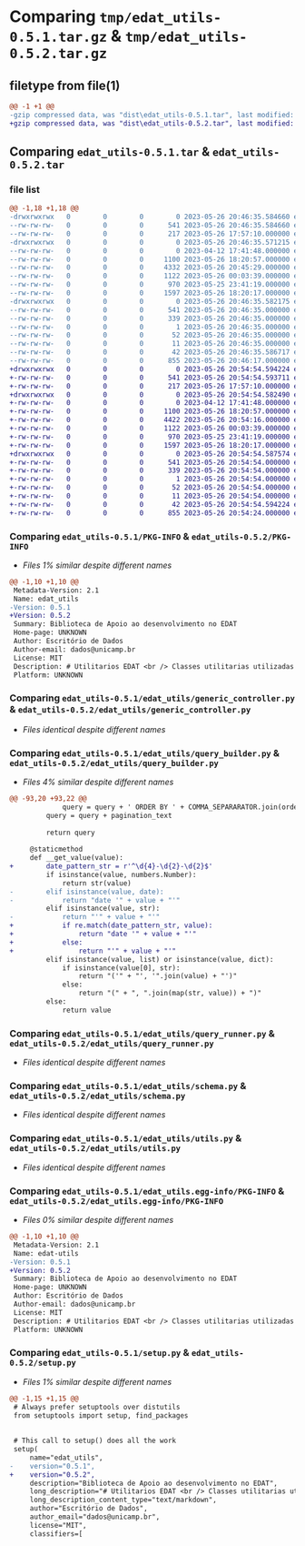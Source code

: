 # Comparing `tmp/edat_utils-0.5.1.tar.gz` & `tmp/edat_utils-0.5.2.tar.gz`

## filetype from file(1)

```diff
@@ -1 +1 @@
-gzip compressed data, was "dist\edat_utils-0.5.1.tar", last modified: Fri May 26 20:46:35 2023, max compression
+gzip compressed data, was "dist\edat_utils-0.5.2.tar", last modified: Fri May 26 20:54:54 2023, max compression
```

## Comparing `edat_utils-0.5.1.tar` & `edat_utils-0.5.2.tar`

### file list

```diff
@@ -1,18 +1,18 @@
-drwxrwxrwx   0        0        0        0 2023-05-26 20:46:35.584660 edat_utils-0.5.1/
--rw-rw-rw-   0        0        0      541 2023-05-26 20:46:35.584660 edat_utils-0.5.1/PKG-INFO
--rw-rw-rw-   0        0        0      217 2023-05-26 17:57:10.000000 edat_utils-0.5.1/README.md
-drwxrwxrwx   0        0        0        0 2023-05-26 20:46:35.571215 edat_utils-0.5.1/edat_utils/
--rw-rw-rw-   0        0        0        0 2023-04-12 17:41:48.000000 edat_utils-0.5.1/edat_utils/__init__.py
--rw-rw-rw-   0        0        0     1100 2023-05-26 18:20:57.000000 edat_utils-0.5.1/edat_utils/generic_controller.py
--rw-rw-rw-   0        0        0     4332 2023-05-26 20:45:29.000000 edat_utils-0.5.1/edat_utils/query_builder.py
--rw-rw-rw-   0        0        0     1122 2023-05-26 00:03:39.000000 edat_utils-0.5.1/edat_utils/query_runner.py
--rw-rw-rw-   0        0        0      970 2023-05-25 23:41:19.000000 edat_utils-0.5.1/edat_utils/schema.py
--rw-rw-rw-   0        0        0     1597 2023-05-26 18:20:17.000000 edat_utils-0.5.1/edat_utils/utils.py
-drwxrwxrwx   0        0        0        0 2023-05-26 20:46:35.582175 edat_utils-0.5.1/edat_utils.egg-info/
--rw-rw-rw-   0        0        0      541 2023-05-26 20:46:35.000000 edat_utils-0.5.1/edat_utils.egg-info/PKG-INFO
--rw-rw-rw-   0        0        0      339 2023-05-26 20:46:35.000000 edat_utils-0.5.1/edat_utils.egg-info/SOURCES.txt
--rw-rw-rw-   0        0        0        1 2023-05-26 20:46:35.000000 edat_utils-0.5.1/edat_utils.egg-info/dependency_links.txt
--rw-rw-rw-   0        0        0       52 2023-05-26 20:46:35.000000 edat_utils-0.5.1/edat_utils.egg-info/requires.txt
--rw-rw-rw-   0        0        0       11 2023-05-26 20:46:35.000000 edat_utils-0.5.1/edat_utils.egg-info/top_level.txt
--rw-rw-rw-   0        0        0       42 2023-05-26 20:46:35.586717 edat_utils-0.5.1/setup.cfg
--rw-rw-rw-   0        0        0      855 2023-05-26 20:46:17.000000 edat_utils-0.5.1/setup.py
+drwxrwxrwx   0        0        0        0 2023-05-26 20:54:54.594224 edat_utils-0.5.2/
+-rw-rw-rw-   0        0        0      541 2023-05-26 20:54:54.593711 edat_utils-0.5.2/PKG-INFO
+-rw-rw-rw-   0        0        0      217 2023-05-26 17:57:10.000000 edat_utils-0.5.2/README.md
+drwxrwxrwx   0        0        0        0 2023-05-26 20:54:54.582490 edat_utils-0.5.2/edat_utils/
+-rw-rw-rw-   0        0        0        0 2023-04-12 17:41:48.000000 edat_utils-0.5.2/edat_utils/__init__.py
+-rw-rw-rw-   0        0        0     1100 2023-05-26 18:20:57.000000 edat_utils-0.5.2/edat_utils/generic_controller.py
+-rw-rw-rw-   0        0        0     4422 2023-05-26 20:54:16.000000 edat_utils-0.5.2/edat_utils/query_builder.py
+-rw-rw-rw-   0        0        0     1122 2023-05-26 00:03:39.000000 edat_utils-0.5.2/edat_utils/query_runner.py
+-rw-rw-rw-   0        0        0      970 2023-05-25 23:41:19.000000 edat_utils-0.5.2/edat_utils/schema.py
+-rw-rw-rw-   0        0        0     1597 2023-05-26 18:20:17.000000 edat_utils-0.5.2/edat_utils/utils.py
+drwxrwxrwx   0        0        0        0 2023-05-26 20:54:54.587574 edat_utils-0.5.2/edat_utils.egg-info/
+-rw-rw-rw-   0        0        0      541 2023-05-26 20:54:54.000000 edat_utils-0.5.2/edat_utils.egg-info/PKG-INFO
+-rw-rw-rw-   0        0        0      339 2023-05-26 20:54:54.000000 edat_utils-0.5.2/edat_utils.egg-info/SOURCES.txt
+-rw-rw-rw-   0        0        0        1 2023-05-26 20:54:54.000000 edat_utils-0.5.2/edat_utils.egg-info/dependency_links.txt
+-rw-rw-rw-   0        0        0       52 2023-05-26 20:54:54.000000 edat_utils-0.5.2/edat_utils.egg-info/requires.txt
+-rw-rw-rw-   0        0        0       11 2023-05-26 20:54:54.000000 edat_utils-0.5.2/edat_utils.egg-info/top_level.txt
+-rw-rw-rw-   0        0        0       42 2023-05-26 20:54:54.594224 edat_utils-0.5.2/setup.cfg
+-rw-rw-rw-   0        0        0      855 2023-05-26 20:54:24.000000 edat_utils-0.5.2/setup.py
```

### Comparing `edat_utils-0.5.1/PKG-INFO` & `edat_utils-0.5.2/PKG-INFO`

 * *Files 1% similar despite different names*

```diff
@@ -1,10 +1,10 @@
 Metadata-Version: 2.1
 Name: edat_utils
-Version: 0.5.1
+Version: 0.5.2
 Summary: Biblioteca de Apoio ao desenvolvimento no EDAT
 Home-page: UNKNOWN
 Author: Escritório de Dados
 Author-email: dados@unicamp.br
 License: MIT
 Description: # Utilitarios EDAT <br /> Classes utilitarias utilizadas pelo EDAT.
 Platform: UNKNOWN
```

### Comparing `edat_utils-0.5.1/edat_utils/generic_controller.py` & `edat_utils-0.5.2/edat_utils/generic_controller.py`

 * *Files identical despite different names*

### Comparing `edat_utils-0.5.1/edat_utils/query_builder.py` & `edat_utils-0.5.2/edat_utils/query_builder.py`

 * *Files 4% similar despite different names*

```diff
@@ -93,20 +93,22 @@
             query = query + ' ORDER BY ' + COMMA_SEPARARATOR.join(orderBy)
         query = query + pagination_text
        
         return query
 
     @staticmethod
     def __get_value(value):
+        date_pattern_str = r'^\d{4}-\d{2}-\d{2}$'
         if isinstance(value, numbers.Number):
             return str(value)
-        elif isinstance(value, date):
-            return "date '" + value + "'"
         elif isinstance(value, str):
-            return "'" + value + "'"
+            if re.match(date_pattern_str, value):
+                return "date '" + value + "'"
+            else:
+                return "'" + value + "'"
         elif isinstance(value, list) or isinstance(value, dict):
             if isinstance(value[0], str):
                 return "('" + "', '".join(value) + "')"
             else:
                 return "(" + ", ".join(map(str, value)) + ")"
         else: 
             return value
```

### Comparing `edat_utils-0.5.1/edat_utils/query_runner.py` & `edat_utils-0.5.2/edat_utils/query_runner.py`

 * *Files identical despite different names*

### Comparing `edat_utils-0.5.1/edat_utils/schema.py` & `edat_utils-0.5.2/edat_utils/schema.py`

 * *Files identical despite different names*

### Comparing `edat_utils-0.5.1/edat_utils/utils.py` & `edat_utils-0.5.2/edat_utils/utils.py`

 * *Files identical despite different names*

### Comparing `edat_utils-0.5.1/edat_utils.egg-info/PKG-INFO` & `edat_utils-0.5.2/edat_utils.egg-info/PKG-INFO`

 * *Files 0% similar despite different names*

```diff
@@ -1,10 +1,10 @@
 Metadata-Version: 2.1
 Name: edat-utils
-Version: 0.5.1
+Version: 0.5.2
 Summary: Biblioteca de Apoio ao desenvolvimento no EDAT
 Home-page: UNKNOWN
 Author: Escritório de Dados
 Author-email: dados@unicamp.br
 License: MIT
 Description: # Utilitarios EDAT <br /> Classes utilitarias utilizadas pelo EDAT.
 Platform: UNKNOWN
```

### Comparing `edat_utils-0.5.1/setup.py` & `edat_utils-0.5.2/setup.py`

 * *Files 1% similar despite different names*

```diff
@@ -1,15 +1,15 @@
 # Always prefer setuptools over distutils
 from setuptools import setup, find_packages
 
 
 # This call to setup() does all the work
 setup(
     name="edat_utils",
-    version="0.5.1",
+    version="0.5.2",
     description="Biblioteca de Apoio ao desenvolvimento no EDAT",
     long_description="# Utilitarios EDAT <br /> Classes utilitarias utilizadas pelo EDAT.",
     long_description_content_type="text/markdown",
     author="Escritório de Dados",
     author_email="dados@unicamp.br",
     license="MIT",
     classifiers=[
```

